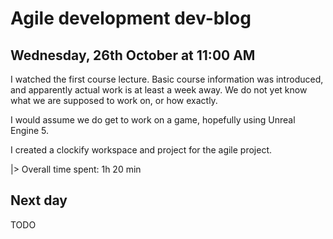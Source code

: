 # Agile development dev-blog

## Wednesday, 26th October at 11:00 AM

I watched the first course lecture. Basic course information was
introduced, and apparently actual work is at least a week away. We do
not yet know what we are supposed to work on, or how exactly.

I would assume we do get to work on a game, hopefully using Unreal Engine 5.

I created a clockify workspace and project for the agile project.

|> Overall time spent: 1h 20 min


## Next day

TODO
